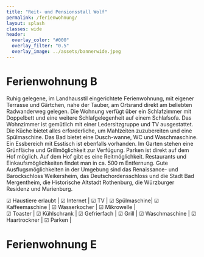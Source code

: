 ```yaml
---
title: "Reit- und Pensionsstall Wolf"
permalink: /ferienwohnung/
layout: splash
classes: wide
header:
  overlay_color: "#000"
  overlay_filter: "0.5"
  overlay_image: ../assets/bannerwide.jpeg
---
```


# Ferienwohnung B  
Ruhig gelegene, im Landhausstil eingerichtete Ferienwohnung, mit eigener Terrasse und Gärtchen, nahe der Tauber, am Ortsrand direkt am beliebten Radwanderweg gelegen. Die Wohnung verfügt über ein Schlafzimmer mit Doppelbett und eine weitere Schlafgelegenheit auf einem Schlafsofa. Das Wohnzimmer ist gemütlich mit einer Ledersitzgruppe und TV ausgestattet. Die Küche bietet alles erforderliche, um Mahlzeiten zuzubereiten und eine Spülmaschine. Das Bad bietet eine Dusch-wanne, WC und Waschmaschine. Ein Essbereich mit Esstisch ist ebenfalls vorhanden. Im Garten stehen eine Grünfläche und Grillmöglichkeit zur Verfügung. Parken ist direkt auf dem Hof möglich. Auf dem Hof gibt es eine Reitmöglichkeit. Restaurants und Einkaufsmöglichkeiten findet man in ca. 500 m Entfernung. Gute Ausflugsmöglichkeiten in der Umgebung sind das Renaissance- und Barockschloss Weikersheim, das Deutschordensschloss und die Stadt Bad Mergentheim, die Historische Altstadt Rothenburg, die Würzburger Residenz und Marienburg.

&#9745; Haustiere erlaubt | &#9745; Internet | &#9745; TV | &#9745; Spülmaschine| &#9745; Kaffeemaschine | &#9745; Wasserkocher | &#9745; Mikrowelle |  
&#9745; Toaster | &#9745; Kühlschrank | &#9745; Gefrierfach | &#9745; Grill | &#9745; Waschmaschine | &#9745; Haartrockner | &#9745; Parken |  

# Ferienwohnung E



